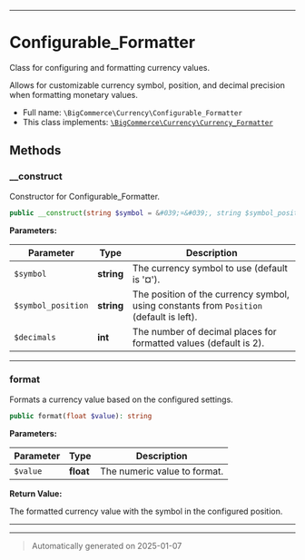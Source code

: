 ***

# Configurable_Formatter

Class for configuring and formatting currency values.

Allows for customizable currency symbol, position, and decimal precision when formatting monetary values.

* Full name: `\BigCommerce\Currency\Configurable_Formatter`
* This class implements:
[`\BigCommerce\Currency\Currency_Formatter`](./classes/BigCommerce/Currency/Currency_Formatter.md)




## Methods


### __construct

Constructor for Configurable_Formatter.

```php
public __construct(string $symbol = &#039;¤&#039;, string $symbol_position = Position::POSITION_LEFT, int $decimals = 2): mixed
```








**Parameters:**

| Parameter | Type | Description |
|-----------|------|-------------|
| `$symbol` | **string** | The currency symbol to use (default is &#039;¤&#039;). |
| `$symbol_position` | **string** | The position of the currency symbol, using constants from `Position` (default is left). |
| `$decimals` | **int** | The number of decimal places for formatted values (default is 2). |





***

### format

Formats a currency value based on the configured settings.

```php
public format(float $value): string
```








**Parameters:**

| Parameter | Type | Description |
|-----------|------|-------------|
| `$value` | **float** | The numeric value to format. |


**Return Value:**

The formatted currency value with the symbol in the configured position.




***


***
> Automatically generated on 2025-01-07
